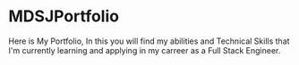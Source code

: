 # MDSJPortfolio

Here is My Portfolio, In this you will find my abilities and Technical Skills that I'm currently learning and applying in my carreer as a Full Stack Engineer.
